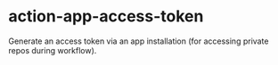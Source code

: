 # action-app-access-token
Generate an access token via an app installation (for accessing private repos during workflow).

